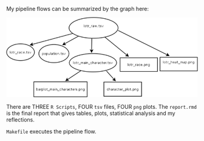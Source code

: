 My pipeline flows can be summarized by the graph here:

![](pipe.png)

There are THREE `R Scripts`, FOUR `tsv` files, FOUR `png` plots. The `report.rmd` is the final report that gives tables, plots, statistical analysis and my reflections.

`Makefile` executes the pipeline flow.
